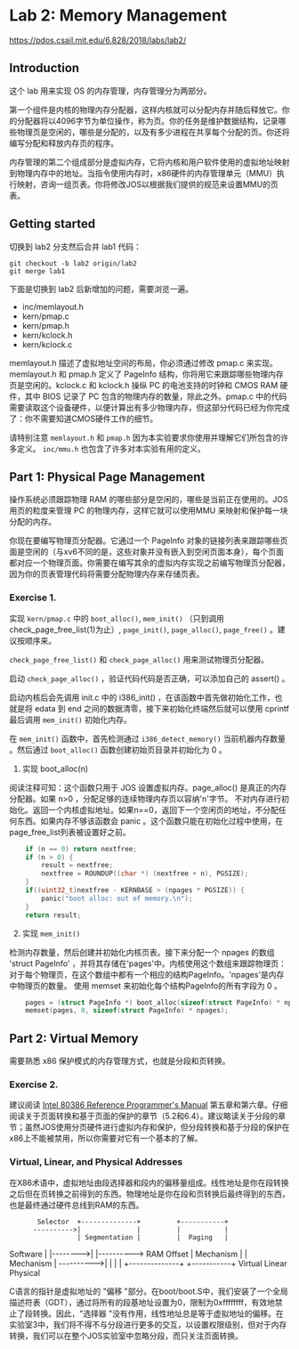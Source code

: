 # Lab 2: Memory Management

https://pdos.csail.mit.edu/6.828/2018/labs/lab2/

## Introduction

这个 lab 用来实现 OS 的内存管理，内存管理分为两部分。

第一个组件是内核的物理内存分配器，这样内核就可以分配内存并随后释放它。你的分配器将以4096字节为单位操作，称为页。你的任务是维护数据结构，记录哪些物理页是空闲的，哪些是分配的，以及有多少进程在共享每个分配的页。你还将编写分配和释放内存页的程序。

内存管理的第二个组成部分是虚拟内存，它将内核和用户软件使用的虚拟地址映射到物理内存中的地址。当指令使用内存时，x86硬件的内存管理单元（MMU）执行映射，咨询一组页表。你将修改JOS以根据我们提供的规范来设置MMU的页表。

## Getting started

切换到 lab2 分支然后合并 lab1 代码：

    git checkout -b lab2 origin/lab2
    git merge lab1

下面是切换到 lab2 后新增加的问题，需要浏览一遍。

* inc/memlayout.h
* kern/pmap.c
* kern/pmap.h   
* kern/kclock.h 
* kern/kclock.c

memlayout.h 描述了虚拟地址空间的布局，你必须通过修改 pmap.c 来实现。memlayout.h 和 pmap.h 定义了 PageInfo 结构，你将用它来跟踪哪些物理内存页是空闲的。kclock.c 和 kclock.h 操纵 PC 的电池支持的时钟和 CMOS RAM 硬件，其中 BIOS 记录了 PC 包含的物理内存的数量，除此之外。pmap.c 中的代码需要读取这个设备硬件，以便计算出有多少物理内存，但这部分代码已经为你完成了：你不需要知道CMOS硬件工作的细节。

请特别注意 `memlayout.h` 和 `pmap.h` 因为本实验要求你使用并理解它们所包含的许多定义。 `inc/mmu.h` 也包含了许多对本实验有用的定义。

## Part 1: Physical Page Management

操作系统必须跟踪物理 RAM 的哪些部分是空闲的，哪些是当前正在使用的。JOS 用页的粒度来管理 PC 的物理内存，这样它就可以使用MMU 来映射和保护每一块分配的内存。

你现在要编写物理页分配器。它通过一个 PageInfo 对象的链接列表来跟踪哪些页面是空闲的（与xv6不同的是，这些对象并没有嵌入到空闲页面本身），每个页面都对应一个物理页面。你需要在编写其余的虚拟内存实现之前编写物理页分配器，因为你的页表管理代码将需要分配物理内存来存储页表。

### Exercise 1. 

实现 `kern/pmap.c` 中的 `boot_alloc()`, `mem_init()` （只到调用check_page_free_list(1)为止）, `page_init()`, `page_alloc()`, `page_free()` 。建议按顺序来。

`check_page_free_list()` 和 `check_page_alloc()` 用来测试物理页分配器。

启动 `check_page_alloc()` ，验证代码代码是否正确，可以添加自己的 assert() 。

启动内核后会先调用 init.c 中的 i386_init() ，在该函数中首先做初始化工作，也就是将 edata 到 end 之间的数据清零，接下来初始化终端然后就可以使用 cprintf 最后调用 `mem_init()` 初始化内存。

在 `mem_init()` 函数中，首先检测通过 `i386_detect_memory()` 当前机器内存数量 。然后通过 `boot_alloc()` 函数创建初始页目录并初始化为 0 。


1. 实现 boot_alloc(n)

阅读注释可知：这个函数只用于 JOS 设置虚拟内存。page_alloc() 是真正的内存分配器。如果 n>0 ，分配足够的连续物理内存页以容纳'n'字节。 不对内存进行初始化。返回一个内核虚拟地址。如果n==0，返回下一个空闲页的地址，不分配任何东西。如果内存不够该函数会 panic 。这个函数只能在初始化过程中使用，在page_free_list列表被设置好之前。

```cpp
	if (n == 0) return nextfree;
	if (n > 0) {
		result = nextfree;
		nextfree = ROUNDUP((char *) (nextfree + n), PGSIZE);
	}
	if((uint32_t)nextfree - KERNBASE > (npages * PGSIZE)) {
		panic("boot alloc: out of memory.\n");
	}
	return result;
```

2. 实现 `mem_init()`

检测内存数量，然后创建并初始化内核页表。接下来分配一个 npages 的数组 'struct PageInfo' ，并将其存储在'pages'中。内核使用这个数组来跟踪物理页：对于每个物理页，在这个数组中都有一个相应的结构PageInfo。'npages'是内存中物理页的数量。 使用 memset 来初始化每个结构PageInfo的所有字段为 0 。

```cpp
	pages = (struct PageInfo *) boot_alloc(sizeof(struct PageInfo) * npages);
	memset(pages, 0, sizeof(struct PageInfo) * npages);
```

## Part 2: Virtual Memory

需要熟悉 x86 保护模式的内存管理方式，也就是分段和页转换。

### Exercise 2.

建议阅读  [Intel 80386 Reference Programmer's Manual](https://pdos.csail.mit.edu/6.828/2018/readings/i386/toc.htm) 第五章和第六章。仔细阅读关于页面转换和基于页面的保护的章节（5.2和6.4）。建议略读关于分段的章节；虽然JOS使用分页硬件进行虚拟内存和保护，但分段转换和基于分段的保护在x86上不能被禁用，所以你需要对它有一个基本的了解。


### Virtual, Linear, and Physical Addresses

在X86术语中，虚拟地址由段选择器和段内的偏移量组成。线性地址是你在段转换之后但在页转换之前得到的东西。物理地址是你在段和页转换后最终得到的东西，也是最终通过硬件总线到RAM的东西。

           Selector  +--------------+         +-----------+
          ---------->|              |         |           |
                     | Segmentation |         |  Paging   |
Software             |              |-------->|           |---------->  RAM
            Offset   |  Mechanism   |         | Mechanism |
          ---------->|              |         |           |
                     +--------------+         +-----------+
            Virtual                   Linear                Physical


C语言的指针是虚拟地址的 "偏移 "部分。在boot/boot.S中，我们安装了一个全局描述符表（GDT），通过将所有的段基地址设置为0，限制为0xffffffff，有效地禁止了段转换。因此，"选择器 "没有作用，线性地址总是等于虚拟地址的偏移。在实验室3中，我们将不得不与分段进行更多的交互，以设置权限级别，但对于内存转换，我们可以在整个JOS实验室中忽略分段，而只关注页面转换。

